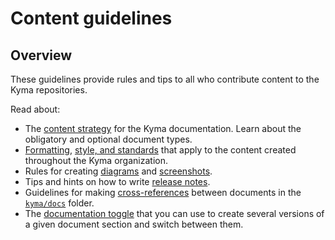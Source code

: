 # Content guidelines

## Overview

These guidelines provide rules and tips to all who contribute content to the Kyma repositories.

Read about:

- The [content strategy](./content-strategy.md) for the Kyma documentation. Learn about the obligatory and optional document types.
- [Formatting](./formatting-and-style.md), [style, and standards](./style-and-standards.md) that apply to the content created throughout the Kyma organization.
- Rules for creating [diagrams](./diagrams.md) and [screenshots](./screenshots.md).
- Tips and hints on how to write [release notes](./release-notes.md).
- Guidelines for making [cross-references](./links-in-docs.md) between documents in the [`kyma/docs`](https://github.com/kyma-project/kyma/tree/master/docs) folder.
- The [documentation toggle](./documentation-toggle.md) that you can use to create several versions of a given document section and switch between them.
